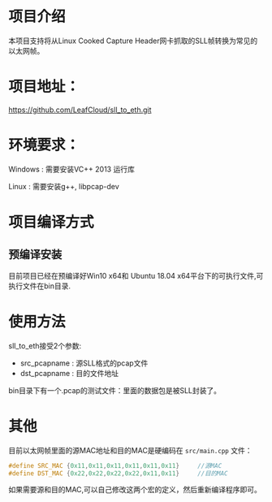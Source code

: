 # 项目介绍
本项目支持将从Linux Cooked Capture Header网卡抓取的SLL帧转换为常见的以太网帧。 

# 项目地址：
https://github.com/LeafCloud/sll_to_eth.git

# 环境要求：

Windows : 需要安装VC++ 2013 运行库

Linux : 需要安装g++, libpcap-dev

# 项目编译方式

## 预编译安装
目前项目已经在预编译好Win10 x64和 Ubuntu 18.04 x64平台下的可执行文件,可执行文件在bin目录.


# 使用方法

sll_to_eth接受2个参数: 

- src_pcapname : 源SLL格式的pcap文件
- dst_pcapname : 目的文件地址


bin目录下有一个.pcap的测试文件：里面的数据包是被SLL封装了。
# 其他
目前以太网帧里面的源MAC地址和目的MAC是硬编码在 `src/main.cpp` 文件：

```cpp
#define SRC_MAC {0x11,0x11,0x11,0x11,0x11,0x11}		//源MAC
#define DST_MAC {0x22,0x22,0x22,0x22,0x11,0x11}		//目的MAC
```
如果需要源和目的MAC,可以自己修改这两个宏的定义，然后重新编译程序即可。
